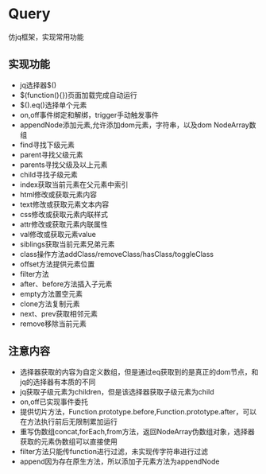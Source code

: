 # Query
仿jq框架，实现常用功能
## 实现功能
+ jq选择器$()
+ $(function(){})页面加载完成自动运行
+ $().eq()选择单个元素
+ on,off事件绑定和解绑，trigger手动触发事件
+ appendNode添加元素,允许添加dom元素，字符串，以及dom NodeArray数组
+ find寻找下级元素
+ parent寻找父级元素
+ parents寻找父级及以上元素
+ child寻找子级元素
+ index获取当前元素在父元素中索引
+ html修改或获取元素内容
+ text修改或获取元素文本内容
+ css修改或获取元素内联样式
+ attr修改或获取元素内联属性
+ val修改或获取元素value
+ siblings获取当前元素兄弟元素
+ class操作方法addClass/removeClass/hasClass/toggleClass
+ offset方法提供元素位置
+ filter方法
+ after、before方法插入子元素
+ empty方法置空元素
+ clone方法复制元素
+ next、prev获取相邻元素
+ remove移除当前元素

## 注意内容
+ 选择器获取的内容为自定义数组，但是通过eq获取到的是真正的dom节点，和jq的选择器有本质的不同
+ jq获取子级元素为children，但是该选择器获取子级元素为child
+ on,off已实现事件委托
+ 提供切片方法，Function.prototype.before,Function.prototype.after，可以在方法执行前后无限制累加运行
+ 重写伪数组concat,forEach,from方法，返回NodeArray伪数组对象，选择器获取的元素伪数组可以直接使用
+ filter方法只能传function进行过滤，未实现传字符串进行过滤
+ append因为存在原生方法，所以添加子元素方法为appendNode